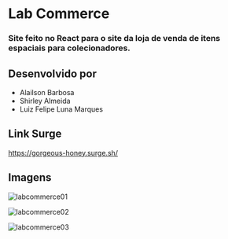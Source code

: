 # Lab Commerce

### Site feito no React para o site da loja de venda de itens espaciais para colecionadores.

## Desenvolvido por
- Alailson Barbosa
- Shirley Almeida
- Luiz Felipe Luna Marques

## Link Surge
https://gorgeous-honey.surge.sh/

## Imagens

![labcommerce01](https://user-images.githubusercontent.com/89170972/144691044-ba7eab2b-98ba-47ec-8408-c410b8a7fb0d.jpg)

![labcommerce02](https://user-images.githubusercontent.com/89170972/144691047-8631039c-095e-4760-aeab-88d6277f571f.jpg)

![labcommerce03](https://user-images.githubusercontent.com/89170972/144691051-810a7756-8d8d-4efa-8e3a-8d2242eefd3e.jpg)
